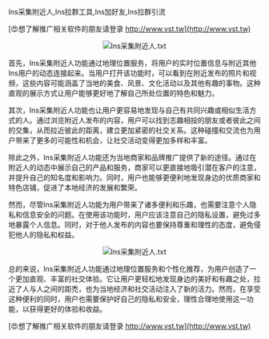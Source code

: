 Ins采集附近人,Ins拉群工具,Ins加好友,Ins拉群引流

[😍想了解推广相关软件的朋友请登录 http://www.vst.tw](http://www.vst.tw)

 <center><img src="https://vst.tw/MP4/tuiguang/png/7.png" alt="Ins采集附近人.txt"></center>

首先，Ins采集附近人功能通过地理位置服务，将用户的实时位置信息与附近其他Ins用户的动态连接起来。当用户打开该功能时，可以看到在附近发布的照片和视频，这些内容可能涵盖了当地的美食、风景、文化活动以及其他有趣的事物。这种直观的展示方式让用户能够更好地了解自己所处位置的特色和魅力。

其次，Ins采集附近人功能也让用户更容易地发现与自己有共同兴趣或相似生活方式的人。通过浏览附近人发布的内容，用户可以找到志趣相投的朋友或者彼此之间的交集，从而拉近彼此的距离，建立更加紧密的社交关系。这种碰撞和交流也为用户带来了更多的可能性和机会，让社交活动变得更加多样和丰富。

除此之外，Ins采集附近人功能还为当地商家和品牌推广提供了新的途径。通过在附近人的动态中展示自己的产品和服务，商家可以更直接地吸引潜在客户的注意，并提升自己的知名度和影响力。同时，用户也能够更便利地发现身边的优质商家和特色店铺，促进了本地经济的发展和繁荣。

然而，尽管Ins采集附近人功能为用户带来了诸多便利和乐趣，也需要注意个人隐私和信息安全的问题。在使用该功能时，用户应该注意自己的隐私设置，避免过多地暴露个人信息。同时，对于他人发布的内容也要保持尊重和理性的态度，避免侵犯他人的隐私和权益。

 <center><img src="https://vst.tw/MP4/tuiguang/png/5.png" alt="Ins采集附近人.txt"></center>

总的来说，Ins采集附近人功能通过地理位置服务和个性化推荐，为用户创造了一个更加直观、丰富的社交体验。它让用户更轻松地发现身边的美好和有趣之处，拉近了人与人之间的距禿，也为当地经济和社交活动注入了新的活力。然而，在享受这种便利的同时，用户也需要保护好自己的隐私和安全，理性合理地使用这一功能，以获得更好的体验和收益。

[😍想了解推广相关软件的朋友请登录 http://www.vst.tw](http://www.vst.tw)




